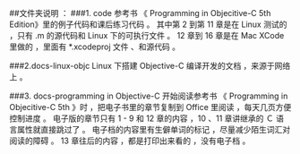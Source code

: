 ##文件夹说明 ：
###1. code
参考书 《 Programming in Objecitive-C 5th Edition》里的例子代码和课后练习代码 。
其中第 2 到第 11 章是在 Linux 测试的 ，只有 .m 的源代码和 Linux 下的可执行文件 。
12 章到 16 章是在 Mac XCode 里做的 ，里面有 *.xcodeproj 文件 、和源代码 。

###2.docs-linux-objc
Linux 下搭建 Objective-C 编译开发的文档 ，来源于网络上 。

###3. docs-programming in Objective-C
开始阅读参考书 《 Programming in Objecitive-C 5th 》时 ，把电子书里的章节复制到 Office 里阅读 ，每天几页方便控制进度 。
电子版的章节只有 1 - 9 和 12 章的内容 ，10 、11 章讲继承的 Ｃ 语言属性就直接跳过了 。
电子档的内容里有生僻单词的标记 ，尽量减少陌生词汇对阅读的障碍 。
13 章往后的内容 ，都是打印出来看的 ，没有电子档 。
